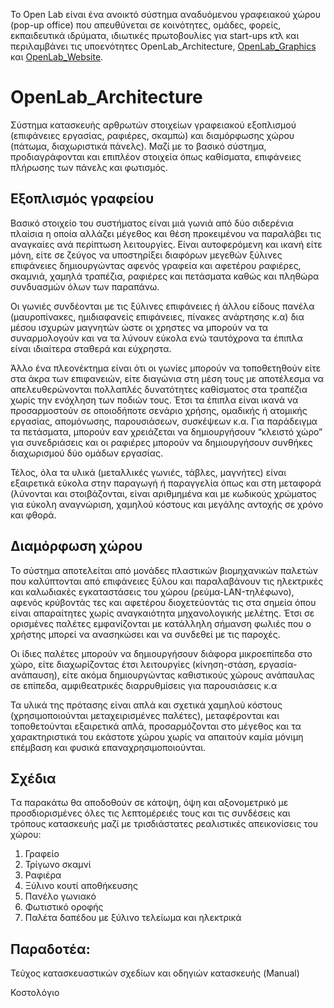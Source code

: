 Το Open Lab είναι ένα ανοικτό σύστημα αναδυόμενου γραφειακού χώρου (pop-up office) που απευθύνεται σε κοινότητες, ομάδες, φορείς, εκπαιδευτικά ιδρύματα, ιδιωτικές πρωτοβουλίες για start-ups κτλ και περιλαμβάνει τις υποενότητες OpenLab_Architecture, [OpenLab_Graphics](https://github.com/eellak/OpenLab_Graphics) και [OpenLab_Website](https://github.com/eellak/OpenLab_Website). 

# OpenLab_Architecture

Σύστημα κατασκευής αρθρωτών στοιχείων γραφειακού εξοπλισμού (επιφάνειες εργασίας, ραφιέρες, σκαμπώ) και διαμόρφωσης χώρου (πάτωμα, διαχωριστικά πάνελς). Μαζί με το βασικό σύστημα, προδιαγράφονται και επιπλέον στοιχεία όπως καθίσματα, επιφάνειες πλήρωσης των πάνελς και φωτισμός.

## Εξοπλισμός γραφείου ##

Βασικό στοιχείο του συστήματος είναι μιά γωνιά από δύο σιδερένια πλαίσια η οποία αλλάζει μέγεθος και θέση προκειμένου να παραλάβει τις αναγκαίες ανά περίπτωση λειτουργίες. Είναι αυτοφερόμενη και ικανή είτε μόνη, είτε σε ζεύγος να υποστηρίξει διαφόρων μεγεθών ξύλινες επιφάνειες δημιουργώντας αφενός γραφεία και αφετέρου ραφιέρες, σκαμνιά, χαμηλά τραπέζια, ραφιέρες και πετάσματα καθώς και πληθώρα συνδυασμών όλων των παραπάνω.

Οι γωνιές συνδέονται με τις ξύλινες επιφάνειες ή άλλου είδους πανέλα (μαυροπίνακες, ημιδιαφανείς επιφάνειες, πίνακες ανάρτησης κ.α) δια μέσου ισχυρών μαγνητών ώστε οι χρηστες να μπορούν να τα συναρμολογούν και να τα λύνουν εύκολα ενώ ταυτόχρονα τα έπιπλα είναι ιδιαίτερα σταθερά και εύχρηστα.

Άλλο ένα πλεονέκτημα είναι ότι οι γωνίες μπορούν να τοποθετηθούν είτε στα άκρα των επιφανειών, είτε διαγώνια στη μέση τους με αποτέλεσμα να απελευθερώνονται πολλαπλές δυνατότητες καθίσματος στα τραπέζια χωρίς την ενόχληση των ποδιών τους. Έτσι τα έπιπλα είναι ικανά να προσαρμοστούν σε οποιοδήποτε σενάριο χρήσης, ομαδικής ή ατομικής εργασίας, απομόνωσης, παρουσιάσεων, συσκέψεων κ.α. Για παράδειγμα τα πετάσματα, μπορούν εαν χρειάζεται να δημιουργήσουν “κλειστό χώρο” για συνεδριάσεις και οι ραφιέρες μπορούν να δημιουργήσουν συνθήκες διαχωρισμού δύο ομάδων εργασίας.

Τέλος, όλα τα υλικά (μεταλλικές γωνιές, τάβλες, μαγνήτες) είναι εξαιρετικά εύκολα στην παραγωγή ή παραγγελία όπως και στη μεταφορά (λύνονται και στοιβάζονται, είναι αριθμημένα και με κωδικούς χρώματος για εύκολη αναγνώριση, χαμηλού κόστους και μεγάλης αντοχής σε χρόνο και φθορά.

## Διαμόρφωση χώρου ##

Το σύστημα αποτελείται από μονάδες πλαστικών βιομηχανικών παλετών που καλύπτονται από επιφάνειες ξύλου και παραλαβάνουν τις ηλεκτρικές και καλωδιακές εγκαταστάσεις του χώρου (ρεύμα-LAN-τηλέφωνο), αφενός κρύβοντάς τες και αφετέρου διοχετεύοντάς τις στα σημεία όπου είναι απαραίτητες χωρίς αναγκαιότητα μηχανολογικής μελέτης. Έτσι σε ορισμένες παλέτες εμφανίζονται με κατάλληλη σήμανση φωλιές που ο χρήστης μπορεί να ανασηκώσει και να συνδεθεί με τις παροχές.

Οι ίδιες παλέτες μπορούν να δημιουργήσουν διάφορα μικροεπίπεδα στο χώρο, είτε διαχωρίζοντας έτσι λειτουργίες (κίνηση-στάση, εργασία-ανάπαυση), είτε ακόμα δημιουργώντας καθιστικούς χώρους ανάπαυλας σε επίπεδα, αμφιθεατρικές διαρρυθμίσεις για παρουσιάσεις κ.α  

Τα υλικά της πρότασης είναι απλά και σχετικά χαμηλού κόστους (χρησιμοποιούνται μεταχειρισμένες παλέτες), μεταφέρονται και τοποθετούνται εξαιρετικά απλά, προσαρμόζονται στο μέγεθος και τα χαρακτηριστικά του εκάστοτε χώρου χωρίς να απαιτούν καμία μόνιμη επέμβαση και φυσικά επαναχρησιμοποιούνται.

## Σχέδια  ##

Tα παρακάτω θα αποδοθούν σε κάτοψη, όψη και αξονομετρικό με προσδιορισμένες όλες τις λεπτομέρειές τους και τις συνδέσεις και τρόπους κατασκευής μαζί με τρισδιάστατες ρεαλιστικές απεικονίσεις του χώρου: 

1.	Γραφείο
2.	Τρίγωνο σκαμνί
3.	Ραφιέρα
4.	Ξύλινο κουτί αποθήκευσης
5.	Πανέλο γωνιακό
6.	Φωτιστικό οροφής
7.	Παλέτα δαπέδου με ξύλινο τελείωμα και ηλεκτρικά


## Παραδοτέα: ##

Τεύχος κατασκευαστικών σχεδίων και οδηγιών κατασκευής (Manual)

Κοστολόγιο
